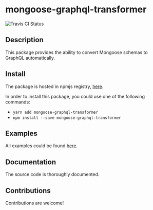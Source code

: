 mongoose-graphql-transformer
============================

![Travis CI Status](https://travis-ci.org/wrongway4you/mongoose-graphql-transformer.svg?branch=master)

## Description

This package provides the ability to convert Mongoose schemas to GraphQL
automatically.

## Install

The package is hosted in npmjs registry, [here](https://www.npmjs.com/package/mongoose-graphql-transformer).

In order to install this package, you could use one of the following commands:
+ `yarn add mongoose-graphql-transformer`
+ `npm install --save mongoose-graphql-transformer`

## Examples

All examples could be found [here](examples).

## Documentation

The source code is thoroughly documented.

## Contributions

Contributions are welcome!
